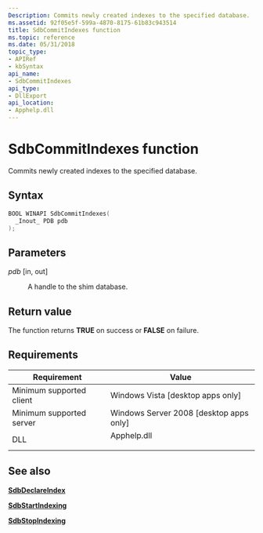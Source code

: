 ```yaml
---
Description: Commits newly created indexes to the specified database.
ms.assetid: 92f05e5f-599a-4870-8175-61b83c943514
title: SdbCommitIndexes function
ms.topic: reference
ms.date: 05/31/2018
topic_type: 
- APIRef
- kbSyntax
api_name: 
- SdbCommitIndexes
api_type: 
- DllExport
api_location: 
- Apphelp.dll
---
```


# SdbCommitIndexes function

Commits newly created indexes to the specified database.

## Syntax


```C++
BOOL WINAPI SdbCommitIndexes(
  _Inout_ PDB pdb
);
```



## Parameters

<dl> <dt>

*pdb* \[in, out\]
</dt> <dd>

A handle to the shim database.

</dd> </dl>

## Return value

The function returns **TRUE** on success or **FALSE** on failure.

## Requirements



| Requirement | Value |
|-------------------------------------|----------------------------------------------------------------------------------------|
| Minimum supported client<br/> | Windows Vista \[desktop apps only\]<br/>                                         |
| Minimum supported server<br/> | Windows Server 2008 \[desktop apps only\]<br/>                                   |
| DLL<br/>                      | <dl> <dt>Apphelp.dll</dt> </dl> |



## See also

<dl> <dt>

[**SdbDeclareIndex**](sdbdeclareindex.md)
</dt> <dt>

[**SdbStartIndexing**](sdbstartindexing.md)
</dt> <dt>

[**SdbStopIndexing**](sdbstopindexing.md)
</dt> </dl>

 

 




